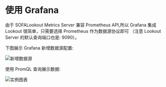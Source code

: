 # 使用 Grafana

由于 SOFALookout Metrics Server 兼容 Prometheus API,所以 Grafana 集成 Lookout 很简单，只需要选择 Prometheus 作为数据源协议即可
（注意 Lookout Server 的默认查询端口也是: 9090）。

下图展示 Grafana 新增数据源配置:

![新增数据源](https://gw.alipayobjects.com/mdn/rms_e6b00c/afts/img/A*zYFsQZPJMP4AAAAAAAAAAABkARQnAQ)

使用 PromQL 查询展示数据:

![实例图表](https://gw.alipayobjects.com/mdn/rms_e6b00c/afts/img/A*j1Z9R65543MAAAAAAAAAAABkARQnAQ)
